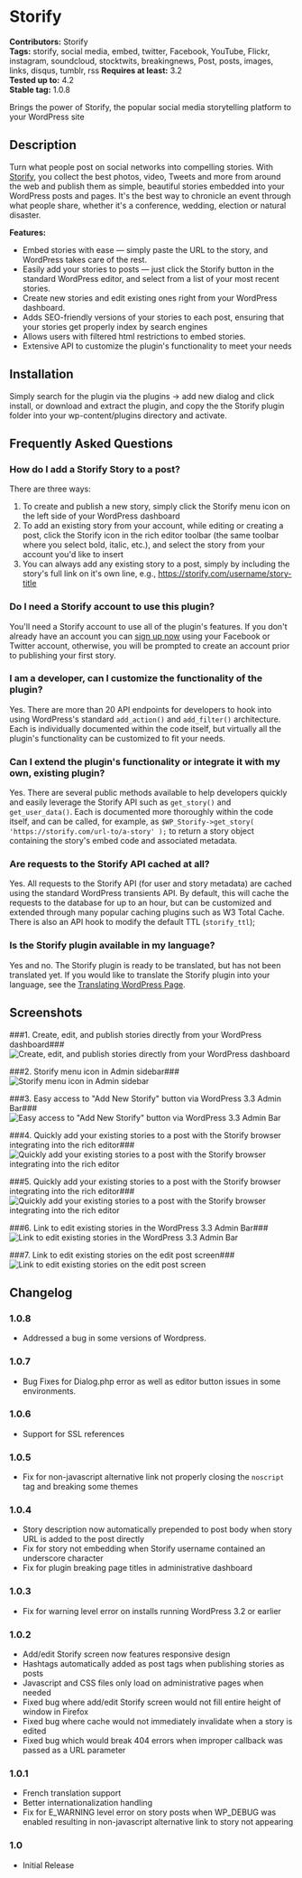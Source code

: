 # Storify #
**Contributors:** Storify  
**Tags:** storify, social media, embed, twitter, Facebook, YouTube, Flickr,  instagram, soundcloud, stocktwits, breakingnews, Post, posts, images, links, disqus, tumblr, rss 
**Requires at least:** 3.2  
**Tested up to:** 4.2  
**Stable tag:** 1.0.8

Brings the power of Storify, the popular social media storytelling platform to your WordPress site

## Description ##

Turn what people post on social networks into compelling stories. With [Storify](https://storify.com), you collect the best photos, video, Tweets and more from around the web and publish them as simple, beautiful stories embedded into your WordPress posts and pages. It's the best way to chronicle an event through what people share, whether it's a conference, wedding, election or natural disaster.

**Features:**

* Embed stories with ease &mdash; simply paste the URL to the story, and WordPress takes care of the rest.
* Easily add your stories to posts &mdash; just click the Storify button in the standard WordPress editor, and select from a list of your most recent stories.
* Create new stories and edit existing ones right from your WordPress dashboard.
* Adds SEO-friendly versions of your stories to each post, ensuring that your stories get properly index by search engines 
* Allows users with filtered html restrictions to embed stories.
* Extensive API to customize the plugin's functionality to meet your needs

## Installation ##

Simply search for the plugin via the plugins -> add new dialog and click install, or download and extract the plugin, and copy the the Storify plugin folder into your wp-content/plugins directory and activate.

## Frequently Asked Questions ##

### How do I add a Storify Story to a post? ###

There are three ways: 

1. To create and publish a new story, simply click the Storify menu icon on the left side of your WordPress dashboard 
2. To add an existing story from your account, while editing or creating a post, click the Storify icon in the rich editor toolbar (the same toolbar where you select bold, italic, etc.), and select the story from your account you'd like to insert 
3. You can always add any existing story to a post, simply by including the story's full link on it's own line, e.g., https://storify.com/username/story-title

### Do I need a Storify account to use this plugin? ###

You'll need a Storify account to use all of the plugin's features. If you don't already have an account you can [sign up now](https://storify.com) using your Facebook or Twitter account, otherwise, you will be prompted to create an account prior to publishing your first story.

### I am a developer, can I customize the functionality of the plugin? ###

Yes. There are more than 20 API endpoints for developers to hook into using WordPress's standard `add_action()` and `add_filter()` architecture. Each is individually documented within the code itself, but virtually all the plugin's functionality can be customized to fit your needs.

### Can I extend the plugin's functionality or integrate it with my own, existing plugin? ###

Yes. There are several public methods available to help developers quickly and easily leverage the Storify API such as `get_story()` and `get_user_data()`. Each is documented more thoroughly within the code itself, and can be called, for example, as `$WP_Storify->get_story( 'https://storify.com/url-to/a-story' );` to return a story object containing the story's embed code and associated metadata.

### Are requests to the Storify API cached at all? ###

Yes. All requests to the Storify API (for user and story metadata) are cached using the standard WordPress transients API. By default, this will cache the requests to the database for up to an hour, but can be customized and extended through many popular caching plugins such as W3 Total Cache. There is also an API hook to modify the default TTL (`storify_ttl`);

### Is the Storify plugin available in my language? ###

Yes and no. The Storify plugin is ready to be translated, but has not been translated yet. If you would like to translate the Storify plugin into your language, see the [Translating WordPress Page](http://codex.wordpress.org/Translating_WordPress).

## Screenshots ##

###1. Create, edit, and publish stories directly from your WordPress dashboard###
![Create, edit, and publish stories directly from your WordPress dashboard](http://s.wordpress.org/extend/plugins/storify/screenshot-1.png)

###2. Storify menu icon in Admin sidebar###
![Storify menu icon in Admin sidebar](http://s.wordpress.org/extend/plugins/storify/screenshot-2.png)

###3. Easy access to "Add New Storify" button via WordPress 3.3 Admin Bar###
![Easy access to "Add New Storify" button via WordPress 3.3 Admin Bar](http://s.wordpress.org/extend/plugins/storify/screenshot-3.png)

###4. Quickly add your existing stories to a post with the Storify browser integrating into the rich editor###
![Quickly add your existing stories to a post with the Storify browser integrating into the rich editor](http://s.wordpress.org/extend/plugins/storify/screenshot-4.png)

###5. Quickly add your existing stories to a post with the Storify browser integrating into the rich editor###
![Quickly add your existing stories to a post with the Storify browser integrating into the rich editor](http://s.wordpress.org/extend/plugins/storify/screenshot-5.png)

###6. Link to edit existing stories in the WordPress 3.3 Admin Bar###
![Link to edit existing stories in the WordPress 3.3 Admin Bar](http://s.wordpress.org/extend/plugins/storify/screenshot-6.png)

###7. Link to edit existing stories on the edit post screen###
![Link to edit existing stories on the edit post screen](http://s.wordpress.org/extend/plugins/storify/screenshot-7.png)


## Changelog ##
### 1.0.8 ###
* Addressed a bug in some versions of Wordpress.

### 1.0.7 ###
* Bug Fixes for Dialog.php error as well as editor button issues in some environments.

### 1.0.6 ###
* Support for SSL references

### 1.0.5 ###
* Fix for non-javascript alternative link not properly closing the `noscript` tag and breaking some themes

### 1.0.4 ###
* Story description now automatically prepended to post body when story URL is added to the post directly
* Fix for story not embedding when Storify username contained an underscore character
* Fix for plugin breaking page titles in administrative dashboard

### 1.0.3 ###
* Fix for warning level error on installs running WordPress 3.2 or earlier

### 1.0.2 ###
* Add/edit Storify screen now features responsive design
* Hashtags automatically added as post tags when publishing stories as posts
* Javascript and CSS files only load on administrative pages when needed
* Fixed bug where add/edit Storify screen would not fill entire height of window in Firefox
* Fixed bug where cache would not immediately invalidate when a story is edited
* Fixed bug which would break 404 errors when improper callback was passed as a URL parameter

### 1.0.1 ###
* French translation support
* Better internationalization handling
* Fix for E_WARNING level error on story posts when WP_DEBUG was enabled resulting in non-javascript alternative link to story not appearing

### 1.0 ###
* Initial Release
